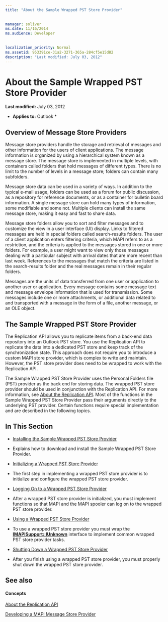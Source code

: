```yaml
---
title: "About the Sample Wrapped PST Store Provider"
 
 
manager: soliver
ms.date: 11/16/2014
ms.audience: Developer
 
 
localization_priority: Normal
ms.assetid: 953391ce-31a2-3271-365a-284cf5e15d82
description: "Last modified: July 03, 2012"
---
```


# About the Sample Wrapped PST Store Provider

 **Last modified:** July 03, 2012 
  
 * **Applies to:** Outlook * 
  
## Overview of Message Store Providers

Message store providers handle the storage and retrieval of messages and other information for the users of client applications. The message information is organized by using a hierarchical system known as a message store. The message store is implemented in multiple levels, with containers called folders that hold messages of different types. There is no limit to the number of levels in a message store; folders can contain many subfolders.
  
Message store data can be used in a variety of ways. In addition to the typical e-mail usage, folders can be used as a forum for public discussion, as a repository for reference documents, or as a container for bulletin board information. A single message store can hold many types of information, some modifiable and some not. Multiple clients can install the same message store, making it easy and fast to share data.
  
Message store folders allow you to sort and filter messages and to customize the view in a user interface (UI) display. Links to filtered messages are held in special folders called search-results folders. The user of a client application enters filtering criteria, which MAPI refers to as a restriction, and the criteria is applied to the messages stored in one or more folders. For example, a user might want to view only those messages dealing with a particular subject with arrival dates that are more recent than last week. References to the messages that match the criteria are listed in the search-results folder and the real messages remain in their regular folders.
  
Messages are the units of data transferred from one user or application to another user or application. Every message contains some message text and message envelope information that is used for transmission. Some messages include one or more attachments, or additional data related to and transported with a message in the form of a file, another message, or an OLE object.
  
## The Sample Wrapped PST Store Provider

The Replication API allows you to replicate items from a back-end data repository into an Outlook PST store. You use the Replication API to replicate the data into a dedicated PST store and keep track of the synchronization state. This approach does not require you to introduce a custom MAPI store provider, which is complex to write and maintain. However, the PST store provider does need to be wrapped to work with the Replication API.
  
The Sample Wrapped PST Store Provider uses the Personal Folders file (PST) provider as the back end for storing data. The wrapped PST store provider should be used in conjunction with the Replication API. For more information, see [About the Replication API](about-the-replication-api.md). Most of the functions in the Sample Wrapped PST Store Provider pass their arguments directly to the underlying PST provider. Certain functions require special implementation and are described in the following topics.
  
## In This Section

- [Installing the Sample Wrapped PST Store Provider](installing-the-sample-wrapped-pst-store-provider.md)
    
- Explains how to download and install the Sample Wrapped PST Store Provider.
    
- [Initializing a Wrapped PST Store Provider](initializing-a-wrapped-pst-store-provider.md)
    
- The first step in implementing a wrapped PST store provider is to initialize and configure the wrapped PST store provider.
    
- [Logging On to a Wrapped PST Store Provider](logging-on-to-a-wrapped-pst-store-provider.md)
    
- After a wrapped PST store provider is initialized, you must implement functions so that MAPI and the MAPI spooler can log on to the wrapped PST store provider.
    
- [Using a Wrapped PST Store Provider](using-a-wrapped-pst-store-provider.md)
    
- To use a wrapped PST store provider you must wrap the **[IMAPISupport::IUnknown](imapisupportiunknown.md)** interface to implement common wrapped PST store provider tasks. 
    
- [Shutting Down a Wrapped PST Store Provider](shutting-down-a-wrapped-pst-store-provider.md)
    
- After you finish using a wrapped PST store provider, you must properly shut down the wrapped PST store provider.
    
## See also

#### Concepts

[About the Replication API](about-the-replication-api.md)
  
[Developing a MAPI Message Store Provider](developing-a-mapi-message-store-provider.md)

